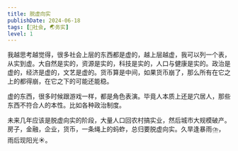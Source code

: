 ```yaml
---
title: 脱虚向实
publishDate: 2024-06-18
tags: [👫社会, 🌏务实]
level: 1
---
```


我越思考越觉得，很多社会上层的东西都是虚的，越上层越虚，我可以列一个表，从实到虚。大自然是实的，资源是实的，科技是实的，人口与健康是实的。政治是虚的，经济是虚的，文艺是虚的。货币算是中间，如果货币崩了，那么所有在它之上的都得崩，在它之下的可能还能稳。

虚的东西，很多时候跟游戏一样，都是角色表演。毕竟人本质上还是穴居人，那些东西不符合人的本性。比如各种政治制度。

未来几年应该是脱虚向实的阶段，大量人口回农村搞实业，然后城市大规模破产。房子，金融，企业，货币，一条绳上的蚂蚱，总归要脱虚向实。久旱逢暴雨⛈️，雨后现阳光☀️。
